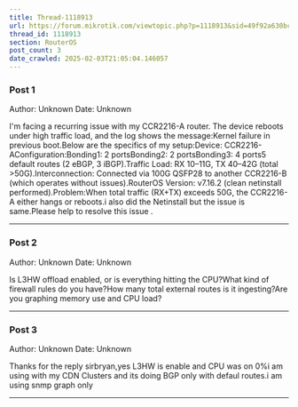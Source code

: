 ```yaml
---
title: Thread-1118913
url: https://forum.mikrotik.com/viewtopic.php?p=1118913&sid=49f92a630bc7970d8ca50523be880e8f#p1118913
thread_id: 1118913
section: RouterOS
post_count: 3
date_crawled: 2025-02-03T21:05:04.146057
---
```


### Post 1
Author: Unknown
Date: Unknown

I'm facing a recurring issue with my CCR2216-A router. The device reboots under high traffic load, and the log shows the message:Kernel failure in previous boot.Below are the specifics of my setup:Device: CCR2216-AConfiguration:Bonding1: 2 portsBonding2: 2 portsBonding3: 4 ports5 default routes (2 eBGP, 3 iBGP).Traffic Load: RX 10–11G, TX 40–42G (total >50G).Interconnection: Connected via 100G QSFP28 to another CCR2216-B (which operates without issues).RouterOS Version: v7.16.2 (clean netinstall performed).Problem:When total traffic (RX+TX) exceeds 50G, the CCR2216-A either hangs or reboots.i also did the Netinstall but the issue is same.Please help to resolve this issue .

---
### Post 2
Author: Unknown
Date: Unknown

Is L3HW offload enabled, or is everything hitting the CPU?What kind of firewall rules do you have?How many total external routes is it ingesting?Are you graphing memory use and CPU load?

---
### Post 3
Author: Unknown
Date: Unknown

Thanks for the reply sirbryan,yes L3HW is enable and CPU was on 0%i am using with my CDN Clusters and its doing BGP only with defaul routes.i am using snmp graph only

---

